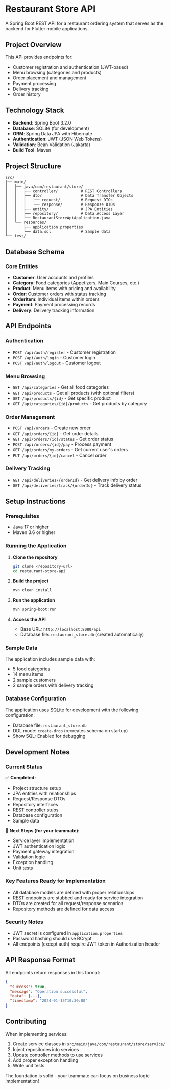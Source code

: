 # Restaurant Store API

A Spring Boot REST API for a restaurant ordering system that serves as the backend for Flutter mobile applications.

## Project Overview

This API provides endpoints for:
- Customer registration and authentication (JWT-based)
- Menu browsing (categories and products)
- Order placement and management
- Payment processing
- Delivery tracking
- Order history

## Technology Stack

- **Backend**: Spring Boot 3.2.0
- **Database**: SQLite (for development)
- **ORM**: Spring Data JPA with Hibernate
- **Authentication**: JWT (JSON Web Tokens)
- **Validation**: Bean Validation (Jakarta)
- **Build Tool**: Maven

## Project Structure

```
src/
├── main/
│   ├── java/com/restaurant/store/
│   │   ├── controller/          # REST Controllers
│   │   ├── dto/                 # Data Transfer Objects
│   │   │   ├── request/         # Request DTOs
│   │   │   └── response/        # Response DTOs
│   │   ├── entity/              # JPA Entities
│   │   ├── repository/          # Data Access Layer
│   │   └── RestaurantStoreApiApplication.java
│   └── resources/
│       ├── application.properties
│       └── data.sql             # Sample data
└── test/
```

## Database Schema

### Core Entities
- **Customer**: User accounts and profiles
- **Category**: Food categories (Appetizers, Main Courses, etc.)
- **Product**: Menu items with pricing and availability
- **Order**: Customer orders with status tracking
- **OrderItem**: Individual items within orders
- **Payment**: Payment processing records
- **Delivery**: Delivery tracking information

## API Endpoints

### Authentication
- `POST /api/auth/register` - Customer registration
- `POST /api/auth/login` - Customer login
- `POST /api/auth/logout` - Customer logout

### Menu Browsing
- `GET /api/categories` - Get all food categories
- `GET /api/products` - Get all products (with optional filters)
- `GET /api/products/{id}` - Get specific product
- `GET /api/categories/{id}/products` - Get products by category

### Order Management
- `POST /api/orders` - Create new order
- `GET /api/orders/{id}` - Get order details
- `GET /api/orders/{id}/status` - Get order status
- `POST /api/orders/{id}/pay` - Process payment
- `GET /api/orders/my-orders` - Get current user's orders
- `PUT /api/orders/{id}/cancel` - Cancel order

### Delivery Tracking
- `GET /api/deliveries/{orderId}` - Get delivery info by order
- `GET /api/deliveries/track/{orderId}` - Track delivery status

## Setup Instructions

### Prerequisites
- Java 17 or higher
- Maven 3.6 or higher

### Running the Application

1. **Clone the repository**
   ```bash
   git clone <repository-url>
   cd restaurant-store-api
   ```

2. **Build the project**
   ```bash
   mvn clean install
   ```

3. **Run the application**
   ```bash
   mvn spring-boot:run
   ```

4. **Access the API**
   - Base URL: `http://localhost:8080/api`
   - Database file: `restaurant_store.db` (created automatically)

### Sample Data

The application includes sample data with:
- 5 food categories
- 14 menu items
- 2 sample customers
- 2 sample orders with delivery tracking

### Database Configuration

The application uses SQLite for development with the following configuration:
- Database file: `restaurant_store.db`
- DDL mode: `create-drop` (recreates schema on startup)
- Show SQL: Enabled for debugging

## Development Notes

### Current Status
✅ **Completed:**
- Project structure setup
- JPA entities with relationships
- Request/Response DTOs
- Repository interfaces
- REST controller stubs
- Database configuration
- Sample data

🚧 **Next Steps (for your teammate):**
- Service layer implementation
- JWT authentication logic
- Payment gateway integration
- Validation logic
- Exception handling
- Unit tests

### Key Features Ready for Implementation
- All database models are defined with proper relationships
- REST endpoints are stubbed and ready for service integration
- DTOs are created for all request/response scenarios
- Repository methods are defined for data access

### Security Notes
- JWT secret is configured in `application.properties`
- Password hashing should use BCrypt
- All endpoints (except auth) require JWT token in Authorization header

## API Response Format

All endpoints return responses in this format:
```json
{
  "success": true,
  "message": "Operation successful",
  "data": {...},
  "timestamp": "2024-01-15T10:30:00"
}
```

## Contributing

When implementing services:
1. Create service classes in `src/main/java/com/restaurant/store/service/`
2. Inject repositories into services
3. Update controller methods to use services
4. Add proper exception handling
5. Write unit tests

The foundation is solid - your teammate can focus on business logic implementation!
